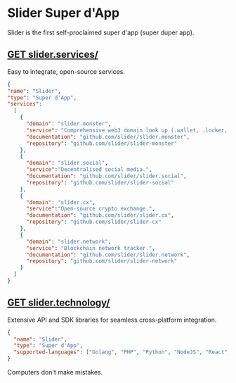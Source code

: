 # Slider Super d'App 


Slider is the first self-proclaimed super d'app (super duper app).

## [GET slider.services/](https://slider.services)
Easy to integrate, open-source services.

```json
{
"name": "Slider",
"type": "Super d'App",   
"services":
  [
    {  
      "domain": "slider.monster",
      "service": "Comprehensive web3 domain look up (.wallet, .locker, .blockchain).",
      "documentation": "github.com/slider/slider.monster",
      "repository": "github.com/slider/slider-monster"  
    },
    {
      "domain": "slider.social",
      "service":"Decentralised social media.",
      "documentation": "github.com/slider/slider.social",
      "repository": "github.com/slider/slider-social"  
    },
    {
      "domain": "slider.cx",
      "service":"Open-source crypto exchange.",
      "documentation": "github.com/slider/slider.cx",
      "repository": "github.com/slider/slider-cx"  
    },
    {
      "domain": "slider.network",
      "service": "Blockchain network tracker.",
      "documentation": "github.com/slider/slider.network",
      "repository": "github.com/slider/slider-network"  
    }
  ]
}
```


## [GET slider.technology/](https://slider.technology)
Extensive API and SDK libraries for seamless cross-platform integration.

```json
{
  "name": "Slider",
  "type": "Super d'App",   
  "supported-languages": ["Golang", "PHP", "Python", "NodeJS", "React", "VueJS"]
}
```

Computers don't make mistakes.
